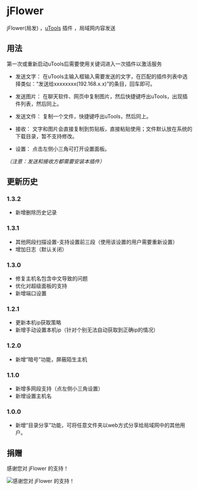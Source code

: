 # jFlower
jFlower(局发) ，[uTools](https://u.tools/) 插件 ，局域网内容发送

## 用法
第一次或重新启动uTools后需要使用关键词进入一次插件以激活服务
- 发送文字： 在uTools主输入框输入需要发送的文字，在匹配的插件列表中选择类似：“发送给xxxxxxxx(192.168.x.x)”的条目，回车即可。  
  
- 发送图片： 在聊天软件、网页中复制图片，然后快捷键呼出uTools，出现插件列表，然后同上。
  
- 发送文件： 复制一个文件，快捷键呼出uTools，然后同上。
  
- 接收： 文字和图片会直接复制到剪贴板，直接粘贴使用；文件默认放在系统的下载目录，暂不支持修改。  
  
- 设置： 点击左侧小三角可打开设置面板。
  
*（注意：发送和接收方都需要安装本插件）*

## 更新历史

### 1.3.2
- 新增删除历史记录

### 1.3.1
- 其他网段扫描设置-支持设置前三段（使用该设置的用户需要重新设置）
- 增加日志（默认关闭）

### 1.3.0
- 修复主机名包含中文导致的问题
- 优化对超级面板的支持
- 新增端口设置
  
### 1.2.1
- 更新本机ip获取策略
- 新增手动设置本机ip（针对个别无法自动获取到正确ip的情况）  

### 1.2.0 
- 新增“暗号”功能，屏蔽陌生主机  

### 1.1.0 
- 新增多网段支持（点左侧小三角设置）
- 新增设置主机名  

### 1.0.0
- 新增“目录分享”功能，可将任意文件夹以web方式分享给局域网中的其他用户。  
  
  
## 捐赠
感谢您对 jFlower 的支持！

![感谢您对 jFlower 的支持！](https://cdn.jsdelivr.net/gh/dubox/jSearch/public/imgs/wepay.jpg) 